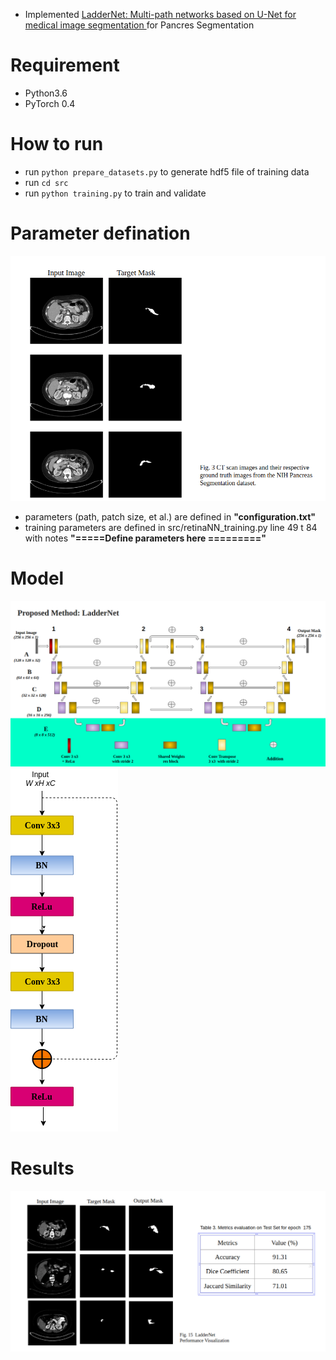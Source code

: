 * Implemented [LadderNet: Multi-path networks based on U-Net for medical image segmentation
](https://arxiv.org/abs/1810.07810) for Pancres Segmentation

# Requirement
* Python3.6
* PyTorch 0.4

# How to run
* run ```python prepare_datasets.py``` to generate hdf5 file of training data
* run ```cd src```
* run ```python training.py``` to train and validate

# Parameter defination
![](figures/inp.png)
* parameters (path, patch size, et al.) are defined in <b>"configuration.txt"</b>
* training parameters are defined in src/retinaNN_training.py line 49 t 84 with notes <b>"=====Define parameters here =========" </b>

# Model
![](figures/lad.png)
![](figures/lad2.png)

# Results
![](figures/res.png)
